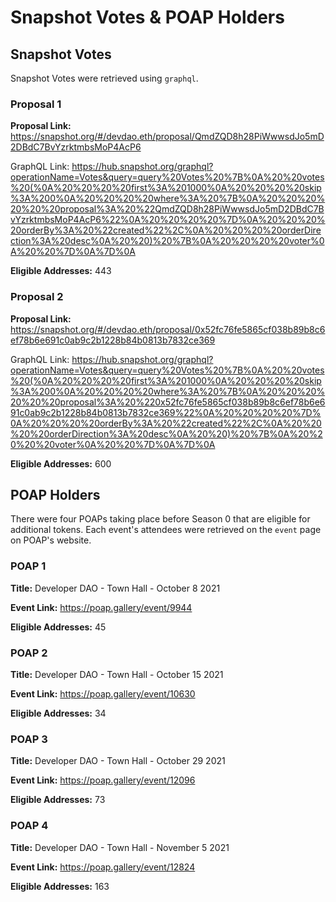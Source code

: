 # Snapshot Votes & POAP Holders

## Snapshot Votes

Snapshot Votes were retrieved using `graphql`.

### Proposal 1

**Proposal Link:** https://snapshot.org/#/devdao.eth/proposal/QmdZQD8h28PiWwwsdJo5mD2DBdC7BvYzrktmbsMoP4AcP6

GraphQL Link: https://hub.snapshot.org/graphql?operationName=Votes&query=query%20Votes%20%7B%0A%20%20votes%20(%0A%20%20%20%20first%3A%201000%0A%20%20%20%20skip%3A%200%0A%20%20%20%20where%3A%20%7B%0A%20%20%20%20%20%20proposal%3A%20%22QmdZQD8h28PiWwwsdJo5mD2DBdC7BvYzrktmbsMoP4AcP6%22%0A%20%20%20%20%7D%0A%20%20%20%20orderBy%3A%20%22created%22%2C%0A%20%20%20%20orderDirection%3A%20desc%0A%20%20)%20%7B%0A%20%20%20%20voter%0A%20%20%7D%0A%7D%0A

**Eligible Addresses:** 443

### Proposal 2

**Proposal Link:** https://snapshot.org/#/devdao.eth/proposal/0x52fc76fe5865cf038b89b8c6ef78b6e691c0ab9c2b1228b84b0813b7832ce369

GraphQL Link: https://hub.snapshot.org/graphql?operationName=Votes&query=query%20Votes%20%7B%0A%20%20votes%20(%0A%20%20%20%20first%3A%201000%0A%20%20%20%20skip%3A%200%0A%20%20%20%20where%3A%20%7B%0A%20%20%20%20%20%20proposal%3A%20%220x52fc76fe5865cf038b89b8c6ef78b6e691c0ab9c2b1228b84b0813b7832ce369%22%0A%20%20%20%20%7D%0A%20%20%20%20orderBy%3A%20%22created%22%2C%0A%20%20%20%20orderDirection%3A%20desc%0A%20%20)%20%7B%0A%20%20%20%20voter%0A%20%20%7D%0A%7D%0A

**Eligible Addresses:** 600

## POAP Holders

There were four POAPs taking place before Season 0 that are eligible for additional tokens. Each event's attendees were retrieved on the `event` page on POAP's website.

### POAP 1

**Title:** Developer DAO - Town Hall - October 8 2021

**Event Link:** https://poap.gallery/event/9944

**Eligible Addresses:** 45

### POAP 2

**Title:** Developer DAO - Town Hall - October 15 2021

**Event Link:** https://poap.gallery/event/10630

**Eligible Addresses:** 34

### POAP 3

**Title:** Developer DAO - Town Hall - October 29 2021

**Event Link:** https://poap.gallery/event/12096

**Eligible Addresses:** 73

### POAP 4

**Title:** Developer DAO - Town Hall - November 5 2021

**Event Link:** https://poap.gallery/event/12824

**Eligible Addresses:** 163
